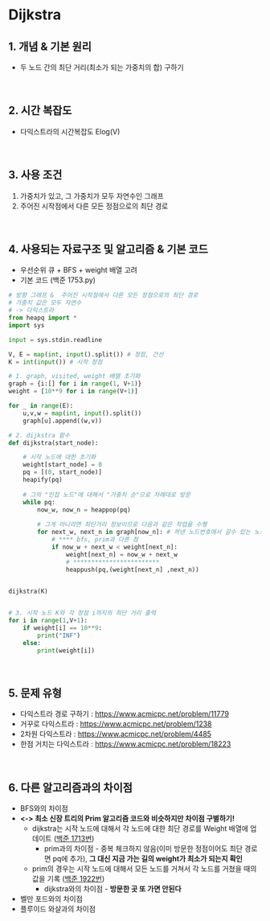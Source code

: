 # Dijkstra

## 1. 개념 & 기본 원리 

- 두 노드 간의 최단 거리(최소가 되는 가중치의 합) 구하기


<br>

## 2. 시간 복잡도 
- 다익스트라의 시간복잡도 Elog(V)

<br>


## 3. 사용 조건
1. 가중치가 있고, 그 가중치가 모두 자연수인 그래프 
2. 주어진 시작점에서 다른 모든 정점으로의 최단 경로
   

<br>


## 4. 사용되는 자료구조 및 알고리즘  & 기본 코드
- 우선순위 큐 + BFS + weight 배열 고려
- 기본 코드 (백준 1753.py)

```python
# 방향 그래프 &  주어진 시작점에서 다른 모든 정점으로의 최단 경로 
# 가중치 값은 모두 자연수 
# -> 다익스트라 
from heapq import *
import sys 

input = sys.stdin.readline 

V, E = map(int, input().split()) # 정점, 간선
K = int(input()) # 시작 정점 

# 1. graph, visited, weight 배열 초기화 
graph = {i:[] for i in range(1, V+1)}
weight = [10**9 for i in range(V+1)]

for _ in range(E):
    u,v,w = map(int, input().split())
    graph[u].append((w,v))

# 2. dijkstra 함수 
def dijkstra(start_node):

    # 시작 노드에 대한 초기화 
    weight[start_node] = 0 
    pq = [(0, start_node)]
    heapify(pq)
    
    # 그의 "인접 노드"에 대해서 "가중치 순"으로 차례대로 방문  
    while pq:
        now_w, now_n = heappop(pq)
        
        # 그게 아니라면 최단거리 정보이므로 다음과 같은 작업을 수행
        for next_w, next_n in graph[now_n]: # 꺼낸 노드번호에서 갈수 있는 노드와 거리정보를 i를 통해 한개씩 접근
            # **** bfs, prim과 다른 점 
            if now_w + next_w < weight[next_n]:
                weight[next_n] = now_w + next_w
                # ************************
                heappush(pq,(weight[next_n] ,next_n))

        
dijkstra(K)


# 3. 시작 노드 K와 각 정점 i까지의 최단 거리 출력      
for i in range(1,V+1):
    if weight[i] == 10**9:
        print("INF")
    else:
        print(weight[i])

```


<br>

## 5. 문제 유형 
- 다익스트라 경로 구하기 : https://www.acmicpc.net/problem/11779
- 거꾸로 다익스트라 : https://www.acmicpc.net/problem/1238
- 2차원 다익스트라 : https://www.acmicpc.net/problem/4485
- 한점 거치는 다익스트라 : https://www.acmicpc.net/problem/18223


<br>

## 6. 다른 알고리즘과의 차이점 
- BFS와의 차이점 
- **<-> 최소 신장 트리의 Prim 알고리즘 코드와 비슷하지만 차이점 구별하기!**
  - dijkstra는 시작 노드에 대해서 각 노드에 대한 최단 경로를 Weight 배열에 업데이트 ([백준 1713번](https://github.com/AAISSJ/AlgorithmStudy/blob/main/2024/Data%20Structure/Tree%26Graph/Short%20Cut/Dijkstra/1753.py))
    -  prim과의 차이점 - 중복 체크하지 않음(이미 방문한 정점이어도 최단 경로면 pq에 추가), **그 대신 지금 가는 길의 weight가 최소가 되는지 확인** 
  - prim의 경우는 시작 노드에 대해서 모든 노드를 거쳐서 각 노드를 거쳤을 때의 값을 기록 ([백준 1922번](https://github.com/AAISSJ/AlgorithmStudy/blob/main/2024/Data%20Structure/Tree%26Graph/Minimum%20Spanning%20Tree/Prim/1922.py))
    - dijkstra와의 차이점 - **방문한 곳 또 가면 안된다**
- 벨만 포드와의 차이점
- 플루이드 와샬과의 차이점

  
